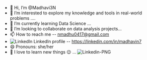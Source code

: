 - 👋 Hi, I’m @Madhavi3N
- 👀 I’m interested to explore my knowledge and tools in real-world problems ....
- 🌱 I’m currently learning Data Science ...
- 💞️ I’m looking to collaborate on data analysis projects...
- 📫 How to reach me -- nmadhu0417@gmail.com
- ![LinkedIn](https://github.com/Madhavi3N/Madhavi3N/assets/146516099/d5b6c32e-79bc-4687-82dd-871bd4e677f6) LinkedIn profile -- https://linkedin.com/in/madhavin7
- 😄 Pronouns: she/her
- 🤩 I love to learn new things 😉 ...
![Linkedin-PNG](https://github.com/Madhavi3N/Madhavi3N/assets/146516099/e8007288-cd62-4fd4-9125-7a34d95920b1)

<!---
Madhavi3N/Madhavi3N is a ✨ special ✨ repository because its `README.md` (this file) appears on your GitHub profile.
You can click the Preview link to take a look at your changes.
--->
